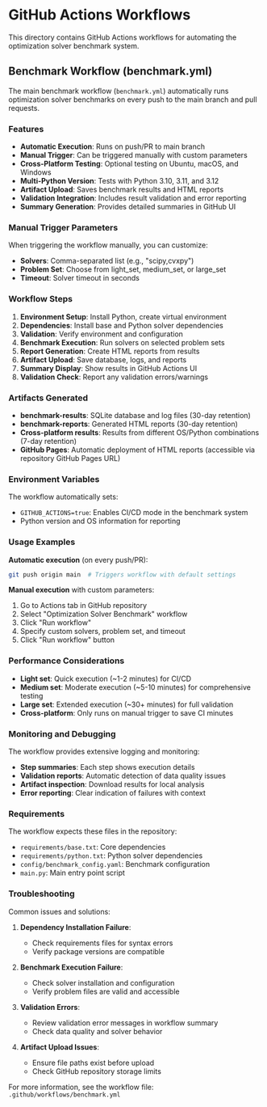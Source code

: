 # GitHub Actions Workflows

This directory contains GitHub Actions workflows for automating the optimization solver benchmark system.

## Benchmark Workflow (benchmark.yml)

The main benchmark workflow (`benchmark.yml`) automatically runs optimization solver benchmarks on every push to the main branch and pull requests.

### Features

- **Automatic Execution**: Runs on push/PR to main branch
- **Manual Trigger**: Can be triggered manually with custom parameters
- **Cross-Platform Testing**: Optional testing on Ubuntu, macOS, and Windows
- **Multi-Python Version**: Tests with Python 3.10, 3.11, and 3.12
- **Artifact Upload**: Saves benchmark results and HTML reports
- **Validation Integration**: Includes result validation and error reporting
- **Summary Generation**: Provides detailed summaries in GitHub UI

### Manual Trigger Parameters

When triggering the workflow manually, you can customize:

- **Solvers**: Comma-separated list (e.g., "scipy,cvxpy")
- **Problem Set**: Choose from light_set, medium_set, or large_set
- **Timeout**: Solver timeout in seconds

### Workflow Steps

1. **Environment Setup**: Install Python, create virtual environment
2. **Dependencies**: Install base and Python solver dependencies
3. **Validation**: Verify environment and configuration
4. **Benchmark Execution**: Run solvers on selected problem sets
5. **Report Generation**: Create HTML reports from results
6. **Artifact Upload**: Save database, logs, and reports
7. **Summary Display**: Show results in GitHub Actions UI
8. **Validation Check**: Report any validation errors/warnings

### Artifacts Generated

- **benchmark-results**: SQLite database and log files (30-day retention)
- **benchmark-reports**: Generated HTML reports (30-day retention)
- **Cross-platform results**: Results from different OS/Python combinations (7-day retention)
- **GitHub Pages**: Automatic deployment of HTML reports (accessible via repository GitHub Pages URL)

### Environment Variables

The workflow automatically sets:
- `GITHUB_ACTIONS=true`: Enables CI/CD mode in the benchmark system
- Python version and OS information for reporting

### Usage Examples

**Automatic execution** (on every push/PR):
```bash
git push origin main  # Triggers workflow with default settings
```

**Manual execution** with custom parameters:
1. Go to Actions tab in GitHub repository
2. Select "Optimization Solver Benchmark" workflow
3. Click "Run workflow"
4. Specify custom solvers, problem set, and timeout
5. Click "Run workflow" button

### Performance Considerations

- **Light set**: Quick execution (~1-2 minutes) for CI/CD
- **Medium set**: Moderate execution (~5-10 minutes) for comprehensive testing
- **Large set**: Extended execution (~30+ minutes) for full validation
- **Cross-platform**: Only runs on manual trigger to save CI minutes

### Monitoring and Debugging

The workflow provides extensive logging and monitoring:

- **Step summaries**: Each step shows execution details
- **Validation reports**: Automatic detection of data quality issues
- **Artifact inspection**: Download results for local analysis
- **Error reporting**: Clear indication of failures with context

### Requirements

The workflow expects these files in the repository:
- `requirements/base.txt`: Core dependencies
- `requirements/python.txt`: Python solver dependencies
- `config/benchmark_config.yaml`: Benchmark configuration
- `main.py`: Main entry point script

### Troubleshooting

Common issues and solutions:

1. **Dependency Installation Failure**:
   - Check requirements files for syntax errors
   - Verify package versions are compatible

2. **Benchmark Execution Failure**:
   - Check solver installation and configuration
   - Verify problem files are valid and accessible

3. **Validation Errors**:
   - Review validation error messages in workflow summary
   - Check data quality and solver behavior

4. **Artifact Upload Issues**:
   - Ensure file paths exist before upload
   - Check GitHub repository storage limits

For more information, see the workflow file: `.github/workflows/benchmark.yml`